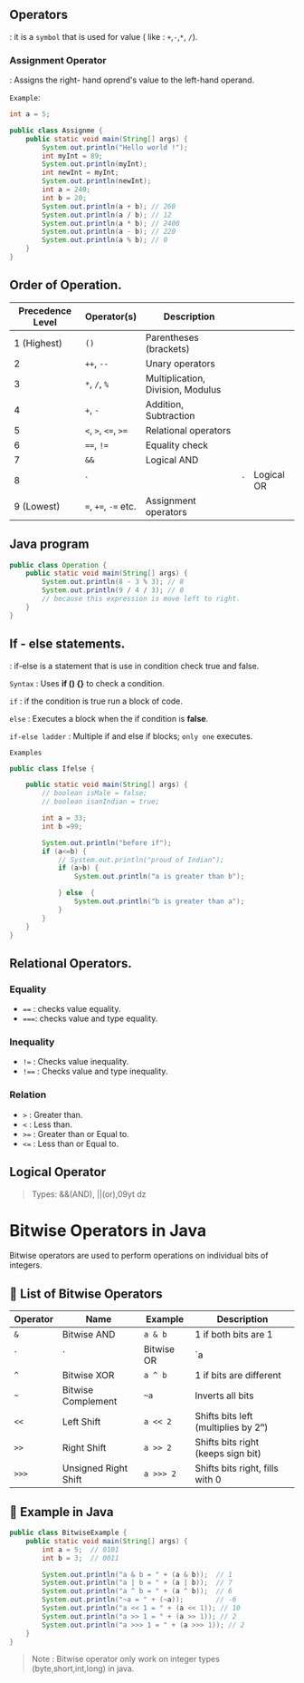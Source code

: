 ## Operators

: it is a `symbol` that is used for value ( like : `+`,`-`,`*`, `/`).

### Assignment Operator

: Assigns the right- hand oprend's value to the left-hand operand.

`Example`:

```java
int a = 5;
```

```Java
public class Assignme {
    public static void main(String[] args) {
        System.out.println("Hello world !");
        int myInt = 89;
        System.out.println(myInt);
        int newInt = myInt;
        System.out.println(newInt);
        int a = 240;
        int b = 20;
        System.out.println(a + b); // 260
        System.out.println(a / b); // 12
        System.out.println(a * b); // 2400
        System.out.println(a - b); // 220
        System.out.println(a % b); // 0
    }
}
```

## Order of Operation. 


| Precedence Level | Operator(s)          | Description                       |    |            |
| ---------------- | -------------------- | --------------------------------- | -- | ---------- |
| 1 (Highest)      | `()`                 | Parentheses (brackets)            |    |            |
| 2                | `++`, `--`           | Unary operators                   |    |            |
| 3                | `*`, `/`, `%`        | Multiplication, Division, Modulus |    |            |
| 4                | `+`, `-`             | Addition, Subtraction             |    |            |
| 5                | `<`, `>`, `<=`, `>=` | Relational operators              |    |            |
| 6                | `==`, `!=`           | Equality check                    |    |            |
| 7                | `&&`                 | Logical AND                       |    |            |
| 8                | \`                   |                                   | \` | Logical OR |
| 9 (Lowest)       | `=`, `+=`, `-=` etc. | Assignment operators              |    |            |

## Java program

```java
public class Operation {
    public static void main(String[] args) {
        System.out.println(8 - 3 % 3); // 8
        System.out.println(9 / 4 / 3); // 0 
        // because this expression is move left to right.
    }
}

 ```

## If - else statements.

: if-else is a statement that is use in condition check true and false.

`Syntax`
: Uses **if () {}** to check a condition.

`if` : if the condition is true run a block of code. 

`else` : Executes a block when the if condition is **false**.

`if-else ladder` : Multiple if and else if blocks; `only one` executes.


`Examples`
```Java
public class Ifelse {

    public static void main(String[] args) {
        // boolean isMale = false;
        // boolean isanIndian = true;

        int a = 33;
        int b =99;

        System.out.println("before if");
        if (a<=b) {
            // System.out.println("proud of Indian");
            if (a>b) {
                System.out.println("a is greater than b");

            } else  {
                System.out.println("b is greater than a");
            }
        }
    }
}

```

## Relational Operators.
### Equality
- `==` : checks value equality.
- `===`: checks value and type equality.

### Inequality
- `!=` : Checks value inequality.
- `!==` : Checks value and type inequality.

### Relation

- `>` : Greater than.
- `<` : Less than.
- `>=` : Greater than or Equal to.
- `<=` : Less than or Equal to.

## Logical Operator
> Types: &&(AND), ||(or),09yt dz 



# Bitwise Operators in Java

Bitwise operators are used to perform operations on individual bits of integers.

## 🔧 List of Bitwise Operators

| Operator | Name                   | Example     | Description                           |
|----------|------------------------|-------------|---------------------------------------|
| `&`      | Bitwise AND            | `a & b`     | 1 if both bits are 1                  |
| `|`      | Bitwise OR             | `a | b`     | 1 if at least one bit is 1           |
| `^`      | Bitwise XOR            | `a ^ b`     | 1 if bits are different               |
| `~`      | Bitwise Complement     | `~a`        | Inverts all bits                      |
| `<<`     | Left Shift             | `a << 2`    | Shifts bits left (multiplies by 2ⁿ)  |
| `>>`     | Right Shift            | `a >> 2`    | Shifts bits right (keeps sign bit)   |
| `>>>`    | Unsigned Right Shift   | `a >>> 2`   | Shifts bits right, fills with 0      |

## 🧪 Example in Java

```java
public class BitwiseExample {
    public static void main(String[] args) {
        int a = 5;  // 0101
        int b = 3;  // 0011

        System.out.println("a & b = " + (a & b));  // 1
        System.out.println("a | b = " + (a | b));  // 7
        System.out.println("a ^ b = " + (a ^ b));  // 6
        System.out.println("~a = " + (~a));        // -6
        System.out.println("a << 1 = " + (a << 1)); // 10
        System.out.println("a >> 1 = " + (a >> 1)); // 2
        System.out.println("a >>> 1 = " + (a >>> 1)); // 2
    }
}
```

> Note : Bitwise operator only work on integer types (byte,short,int,long) in java.